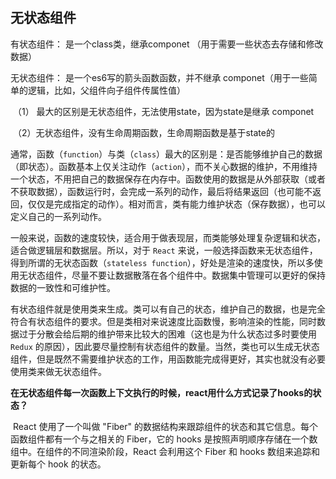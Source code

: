 ## 无状态组件

有状态组件： 是一个class类，继承componet  （用于需要一些状态去存储和修改数据）

无状态组件： 是一个es6写的箭头函数函数，并不继承 componet（用于一些简单的逻辑，比如，父组件向子组件传属性值）

​     （1） 最大的区别是无状态组件，无法使用state，因为state是继承 componet

​     （2）无状态组件，没有生命周期函数，生命周期函数是基于state的

​		通常，函数（`function`）与类（`class`）最大的区别是：是否能够维护自己的数据（即状态）。函数基本上仅关注动作（`action`），而不关心数据的维护，不用维持一个状态，不用把自己的数据保存在内存中。函数使用的数据是从外部获取（或者不获取数据），函数运行时，会完成一系列的动作，最后将结果返回（也可能不返回，仅仅是完成指定的动作）。相对而言，类有能力维护状态（保存数据），也可以定义自己的一系列动作。

​		一般来说，函数的速度较快，适合用于做表现层，而类能够处理复杂逻辑和状态，适合做逻辑层和数据层。所以，对于 `React` 来说，一般选择函数来无状态组件，得到所谓的无状态函数（`stateless function`），好处是渲染的速度快，所以多使用无状态组件，尽量不要让数据散落在各个组件中。数据集中管理可以更好的保持数据的一致性和可维护性。

​		有状态组件就是使用类来生成。类可以有自己的状态，维护自己的数据，也是完全符合有状态组件的要求。但是类相对来说速度比函数慢，影响渲染的性能，同时数据过于分散会给后期的维护带来比较大的困难（这也是为什么状态过多时要使用 `Redux` 的原因），因此要尽量控制有状态组件的数量。当然，类也可以生成无状态组件，但是既然不需要维护状态的工作，用函数能完成得更好，其实也就没有必要使用类来做无状态组件。

**在无状态组件每一次函数上下文执行的时候，react用什么方式记录了hooks的状态？**

​		React 使用了一个叫做 "Fiber" 的数据结构来跟踪组件的状态和其它信息。每个函数组件都有一个与之相关的 Fiber，它的 hooks 是按照声明顺序存储在一个数组中。在组件的不同渲染阶段，React 会利用这个 Fiber 和 hooks 数组来追踪和更新每个 hook 的状态。